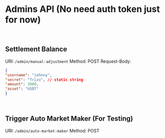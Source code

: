 # Admins API (No need auth token just for now)

<br>

## Settlement Balance

URI: `/admin/manual-adjustment`
Method: POST
Request-Body:
```json
{
"username": "johnny",
"secret": "frizo", // static string
"amount": 3000,
"asset": "USDT"
}
```

<br>


## Trigger Auto Market Maker (For Testing)

URI: `/admin/auto-market-maker`
Method: POST